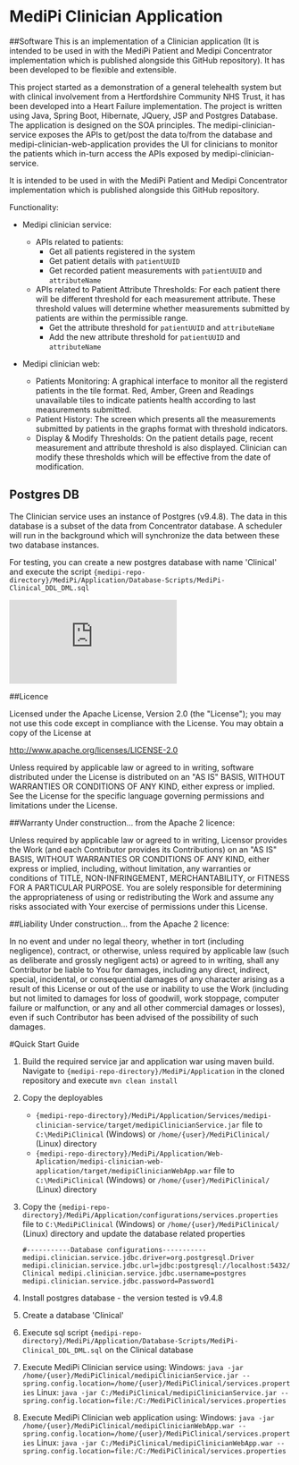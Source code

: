 # MediPi Clinician Application


##Software
This is an implementation of a Clinician application (It is intended to be used in with the MediPi Patient and Medipi Concentrator implementation which is published alongside this GitHub repository). It has been developed to be flexible and extensible.

This project started as a demonstration of a general telehealth system but with clinical involvement from a Hertfordshire Community NHS Trust, it has been developed into a Heart Failure implementation.
The project is written using Java, Spring Boot, Hibernate, JQuery, JSP and Postgres Database. The application is designed on the SOA principles. The medipi-clinician-service exposes the APIs to get/post the data to/from the database and medipi-clinician-web-application provides the UI for clinicians to monitor the patients which in-turn access the APIs exposed by medipi-clinician-service.

It is intended to be used in with the MediPi Patient and Medipi Concentrator implementation which is published alongside this GitHub repository.

Functionality:

* Medipi clinician service:
	* APIs related to patients: 
        * Get all patients registered in the system
        * Get patient details with `patientUUID`
        * Get recorded patient measurements with `patientUUID` and `attributeName`
    * APIs related to Patient Attribute Thresholds: For each patient there will be different threshold for each measurement attribute. These threshold values will determine whether measurements submitted by patients are within the permissible range.
        * Get the attribute threshold for `patientUUID` and `attributeName`
        * Add the new attribute threshold for `patientUUID` and `attributeName`

* Medipi clinician web:
	* Patients Monitoring: A graphical interface to monitor all the registerd patients in the tile format. Red, Amber, Green and Readings unavailable tiles to indicate patients health according to last measurements submitted.
	* Patient History: The screen which presents all the measurements submitted by patients in the graphs format with threshold indicators.
    * Display & Modify Thresholds: On the patient details page, recent measurement and attribute threshold is also displayed. Clinician can modify these thresholds which will be effective from the date of modification.

## Postgres DB
The Clinician service uses an instance of Postgres (v9.4.8). The data in this database is a subset of the data from Concentrator database. A scheduler will run in the background which will synchronize the data between these two database instances. 

For testing, you can create a new postgres database with name 'Clinical' and execute the script `{medipi-repo-directory}/MediPi/Application/Database-Scripts/MediPi-Clinical_DDL_DML.sql`

![Database Structure Document](https://github.com/rprobinson/MediPi/files/487667/Database_view.pdf)


##Licence

 Licensed under the Apache License, Version 2.0 (the "License");
 you may not use this code except in compliance with the License.
 You may obtain a copy of the License at

 http://www.apache.org/licenses/LICENSE-2.0

 Unless required by applicable law or agreed to in writing, software
 distributed under the License is distributed on an "AS IS" BASIS,
 WITHOUT WARRANTIES OR CONDITIONS OF ANY KIND, either express or implied.
 See the License for the specific language governing permissions and
 limitations under the License.

##Warranty 
Under construction... from the Apache 2 licence:

Unless required by applicable law or agreed to in writing, Licensor provides the Work (and each Contributor provides its Contributions) on an "AS IS" BASIS, WITHOUT WARRANTIES OR CONDITIONS OF ANY KIND, either express or implied, including, without limitation, any warranties or conditions of TITLE, NON-INFRINGEMENT, MERCHANTABILITY, or FITNESS FOR A PARTICULAR PURPOSE. You are solely responsible for determining the appropriateness of using or redistributing the Work and assume any risks associated with Your exercise of permissions under this License.

##Liability
Under construction... from the Apache 2 licence:

In no event and under no legal theory, whether in tort (including negligence), contract, or otherwise, unless required by applicable law (such as deliberate and grossly negligent acts) or agreed to in writing, shall any Contributor be liable to You for damages, including any direct, indirect, special, incidental, or consequential damages of any character arising as a result of this License or out of the use or inability to use the Work (including but not limited to damages for loss of goodwill, work stoppage, computer failure or malfunction, or any and all other commercial damages or losses), even if such Contributor has been advised of the possibility of such damages.

#Quick Start Guide

1. Build the required service jar and application war using maven build. Navigate to `{medipi-repo-directory}/MediPi/Application` in the cloned repository and execute `mvn clean install`

2. Copy the deployables
    * `{medipi-repo-directory}/MediPi/Application/Services/medipi-clinician-service/target/medipiClinicianService.jar` file to `C:\MediPiClinical` (Windows) or `/home/{user}/MediPiClinical/` (Linux) directory
    * `{medipi-repo-directory}/MediPi/Application/Web-Aplication/medipi-clinician-web-application/target/medipiClinicianWebApp.war` file to `C:\MediPiClinical` (Windows) or `/home/{user}/MediPiClinical/` (Linux) directory

3. Copy the `{medipi-repo-directory}/MediPi/Application/configurations/services.properties` file to `C:\MediPiClinical` (Windows) or `/home/{user}/MediPiClinical/` (Linux) directory and update the database related properties
    
    `#-----------Database configurations-----------
    medipi.clinician.service.jdbc.driver=org.postgresql.Driver
    medipi.clinician.service.jdbc.url=jdbc:postgresql://localhost:5432/Clinical
    medipi.clinician.service.jdbc.username=postgres
    medipi.clinician.service.jdbc.password=Password1`

4. Install postgres database - the version tested is v9.4.8

5. Create a database 'Clinical'

6. Execute sql script `{medipi-repo-directory}/MediPi/Application/Database-Scripts/MediPi-Clinical_DDL_DML.sql` on the Clinical database

7. Execute MediPi Clinician service using:
        Windows: `java -jar /home/{user}/MediPiClinical/medipiClinicianService.jar --spring.config.location=/home/{user}/MediPiClinical/services.properties`
        Linux: `java -jar C:/MediPiClinical/medipiClinicianService.jar --spring.config.location=file:/C:/MediPiClinical/services.properties`

8. Execute MediPi Clinician web application using:
        Windows: `java -jar /home/{user}/MediPiClinical/medipiClinicianWebApp.war --spring.config.location=/home/{user}/MediPiClinical/services.properties`
        Linux: `java -jar C:/MediPiClinical/medipiClinicianWebApp.war --spring.config.location=file:/C:/MediPiClinical/services.properties`
